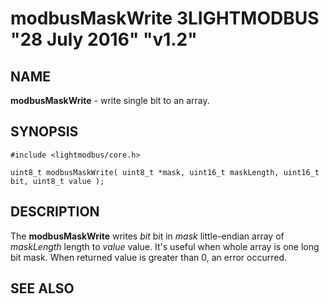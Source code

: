 # modbusMaskWrite 3LIGHTMODBUS "28 July 2016" "v1.2"

## NAME
**modbusMaskWrite** - write single bit to an array.

## SYNOPSIS
`#include <lightmodbus/core.h>`

`uint8_t modbusMaskWrite( uint8_t *mask, uint16_t maskLength, uint16_t bit, uint8_t value );`

## DESCRIPTION
The **modbusMaskWrite** writes *bit* bit in *mask* little-endian array of *maskLength* length to *value* value. It's useful when whole array is
 one long bit mask. When returned value is greater than 0, an error occurred.

## SEE ALSO
